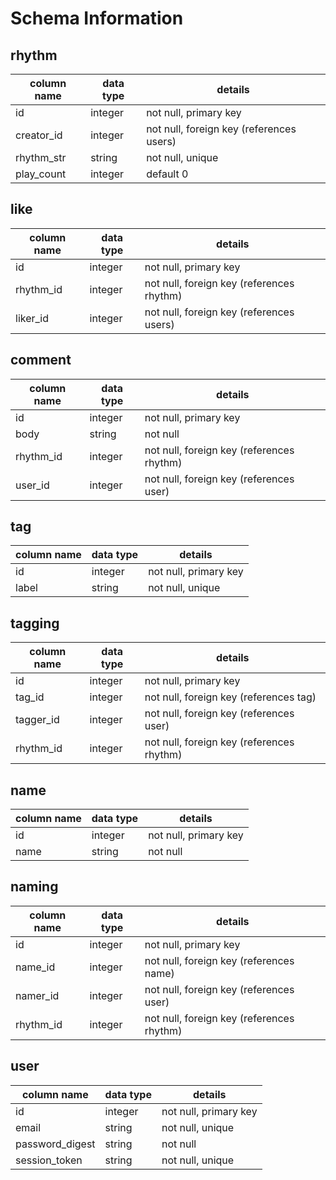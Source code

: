 # Schema Information

## rhythm
column name | data type | details
------------|-----------|-----------------------
id          | integer   | not null, primary key
creator_id  | integer   | not null, foreign key (references users)
rhythm_str  | string    | not null, unique
play_count  | integer   | default 0

## like
column name | data type | details
------------|-----------|-----------------------
id          | integer   | not null, primary key
rhythm_id   | integer   | not null, foreign key (references rhythm)
liker_id    | integer   | not null, foreign key (references users)

## comment
column name | data type | details
------------|-----------|-----------------------
id          | integer   | not null, primary key
body        | string    | not null
rhythm_id   | integer   | not null, foreign key (references rhythm)
user_id     | integer   | not null, foreign key (references user)

## tag
column name | data type | details
------------|-----------|-----------------------
id          | integer   | not null, primary key
label       | string    | not null, unique

## tagging
column name | data type | details
------------|-----------|-----------------------
id          | integer   | not null, primary key
tag_id      | integer   | not null, foreign key (references tag)
tagger_id   | integer   | not null, foreign key (references user)
rhythm_id   | integer   | not null, foreign key (references rhythm)

## name
column name | data type | details
------------|-----------|-----------------------
id          | integer   | not null, primary key
name        | string    | not null

## naming
column name | data type | details
------------|-----------|-----------------------
id          | integer   | not null, primary key
name_id     | integer   | not null, foreign key (references name)
namer_id    | integer   | not null, foreign key (references user)
rhythm_id   | integer   | not null, foreign key (references rhythm)

## user
column name     | data type | details
----------------|-----------|-----------------------
id              | integer   | not null, primary key
email           | string    | not null, unique
password_digest | string    | not null
session_token   | string    | not null, unique
